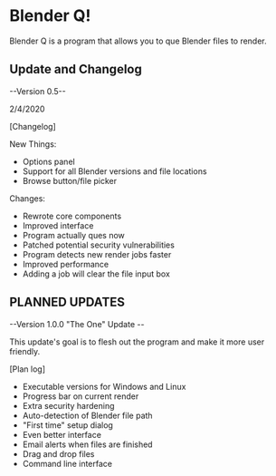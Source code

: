 # Blender Q!
Blender Q is a program that allows you to que Blender files to render.


## Update and Changelog ##
--Version 0.5--

2/4/2020

[Changelog]

New Things:
 + Options panel
 + Support for all Blender versions and file locations
 + Browse button/file picker
 
Changes:
 + Rewrote core components
 + Improved interface
 + Program actually ques now
 + Patched potential security vulnerabilities
 + Program detects new render jobs faster
 + Improved performance
 + Adding a job will clear the file input box


## PLANNED UPDATES ##

--Version 1.0.0 "The One" Update --

This update's goal is to flesh out the program and make it more user friendly.

[Plan log]
 + Executable versions for Windows and Linux
 + Progress bar on current render
 + Extra security hardening
 + Auto-detection of Blender file path
 + "First time" setup dialog
 + Even better interface
 + Email alerts when files are finished
 + Drag and drop files
 + Command line interface
